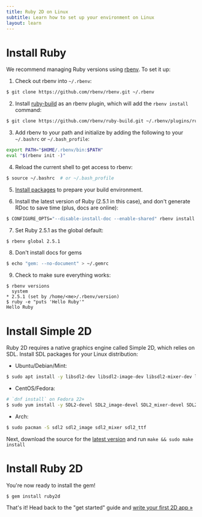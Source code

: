```yaml
---
title: Ruby 2D on Linux
subtitle: Learn how to set up your environment on Linux
layout: learn
---
```


# Install Ruby

We recommend managing Ruby versions using [rbenv](https://github.com/rbenv/rbenv). To set it up:

1. Check out rbenv into `~/.rbenv`:
```bash
$ git clone https://github.com/rbenv/rbenv.git ~/.rbenv
```

2. Install [ruby-build](https://github.com/rbenv/ruby-build) as an rbenv plugin, which will add the `rbenv install` command:
```bash
$ git clone https://github.com/rbenv/ruby-build.git ~/.rbenv/plugins/ruby-build
```

3. Add rbenv to your path and initialize by adding the following to your `~/.bashrc` or `~/.bash_profile`:
```bash
export PATH="$HOME/.rbenv/bin:$PATH"
eval "$(rbenv init -)"
```

4. Reload the current shell to get access to rbenv:
```bash
$ source ~/.bashrc  # or ~/.bash_profile
```

5. [Install packages](https://github.com/rbenv/ruby-build/wiki#suggested-build-environment) to prepare your build environment.

6. Install the latest version of Ruby (2.5.1 in this case), and don't generate RDoc to save time (plus, docs are online):
```bash
$ CONFIGURE_OPTS="--disable-install-doc --enable-shared" rbenv install 2.5.1 --verbose
```

7. Set Ruby 2.5.1 as the global default:
```bash
$ rbenv global 2.5.1
```

8. Don't install docs for gems
```bash
$ echo "gem: --no-document" > ~/.gemrc
```

9. Check to make sure everything works:
```
$ rbenv versions
  system
* 2.5.1 (set by /home/<me>/.rbenv/version)
$ ruby -e "puts 'Hello Ruby'"
Hello Ruby
```

# Install Simple 2D

Ruby 2D requires a native graphics engine called Simple 2D, which relies on SDL. Install SDL packages for your Linux distribution:

- Ubuntu/Debian/Mint:
```bash
$ sudo apt install -y libsdl2-dev libsdl2-image-dev libsdl2-mixer-dev libsdl2-ttf-dev
```

- CentOS/Fedora:
```bash
# `dnf install` on Fedora 22+
$ sudo yum install -y SDL2-devel SDL2_image-devel SDL2_mixer-devel SDL2_ttf-devel
```

- Arch:
```bash
$ sudo pacman -S sdl2 sdl2_image sdl2_mixer sdl2_ttf
```

Next, download the source for the [latest version](https://github.com/simple2d/simple2d/releases/latest) and run `make && sudo make install`

# Install Ruby 2D

You're now ready to install the gem!

```
$ gem install ruby2d
```

That's it! Head back to the "get started" guide and [write your first 2D app »](/learn/get-started#writing-your-first-2d-app)

